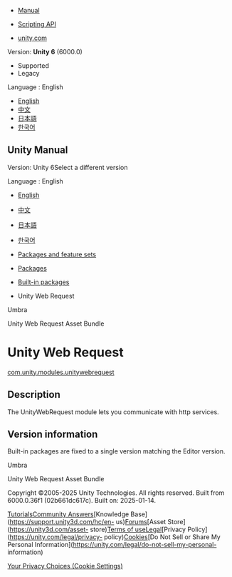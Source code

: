 [](https://docs.unity3d.com)

  * [Manual](../Manual/index.html)
  * [Scripting API](../ScriptReference/index.html)

  * [unity.com](https://unity.com/)

Version: **Unity 6** (6000.0)

  * Supported
  * Legacy

Language : English

  * [English](/Manual/com.unity.modules.unitywebrequest.html)
  * [中文](/cn/current/Manual/com.unity.modules.unitywebrequest.html)
  * [日本語](/ja/current/Manual/com.unity.modules.unitywebrequest.html)
  * [한국어](/kr/current/Manual/com.unity.modules.unitywebrequest.html)

[](https://docs.unity3d.com)

## Unity Manual

Version: Unity 6Select a different version

Language : English

  * [English](/Manual/com.unity.modules.unitywebrequest.html)
  * [中文](/cn/current/Manual/com.unity.modules.unitywebrequest.html)
  * [日本語](/ja/current/Manual/com.unity.modules.unitywebrequest.html)
  * [한국어](/kr/current/Manual/com.unity.modules.unitywebrequest.html)

  * [Packages and feature sets](PackagesList.html)
  * [Packages](Packages-all.html)
  * [Built-in packages](pack-build.html)
  * Unity Web Request 

[](com.unity.modules.umbra.html)

Umbra

[](com.unity.modules.unitywebrequestassetbundle.html)

Unity Web Request Asset Bundle

# Unity Web Request

[com.unity.modules.unitywebrequest](https://docs.unity3d.com/6000.0/Documentation/ScriptReference/UnityEngine.UnityWebRequestModule.html)

## Description

The UnityWebRequest module lets you communicate with http services.

## Version information

Built-in packages are fixed to a single version matching the Editor version.

[](com.unity.modules.umbra.html)

Umbra

[](com.unity.modules.unitywebrequestassetbundle.html)

Unity Web Request Asset Bundle

Copyright ©2005-2025 Unity Technologies. All rights reserved. Built from
6000.0.36f1 (02b661dc617c). Built on: 2025-01-14.

[Tutorials](https://learn.unity.com/)[Community
Answers](https://answers.unity3d.com)[Knowledge
Base](https://support.unity3d.com/hc/en-
us)[Forums](https://forum.unity3d.com)[Asset Store](https://unity3d.com/asset-
store)[Terms of
use](https://docs.unity3d.com/Manual/TermsOfUse.html)[Legal](https://unity.com/legal)[Privacy
Policy](https://unity.com/legal/privacy-
policy)[Cookies](https://unity.com/legal/cookie-policy)[Do Not Sell or Share
My Personal Information](https://unity.com/legal/do-not-sell-my-personal-
information)

[Your Privacy Choices (Cookie Settings)](javascript:void\(0\);)

